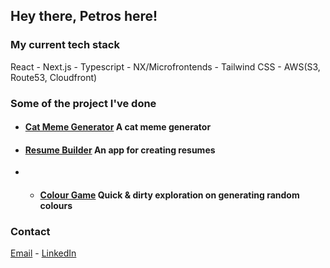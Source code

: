 ## Hey there, Petros here!

### My current tech stack

React - Next.js - Typescript - NX/Microfrontends - Tailwind CSS - AWS(S3, Route53, Cloudfront)

### Some of the project I've done 
- #### [Cat Meme Generator](https://github.com/petros-chantz/CatMeme_challenge) A cat meme generator
- #### [Resume Builder](https://github.com/petros-chantz/resumeBuilder_challenge) An app for creating resumes
- - #### [Colour Game](https://github.com/petros-chantz/colorGame_challenge) Quick & dirty exploration on generating random colours

### Contact
 [Email](petros.chantz@gmail.com) -   [LinkedIn](https://www.linkedin.com/in/petroschantz/) 



